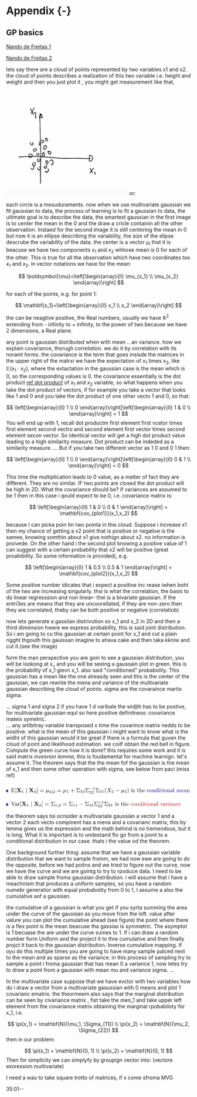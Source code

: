 # Appendix {-}

## GP basics 
[Nando de Freitas 1](https://www.youtube.com/watch?v=4vGiHC35j9s&t=164s)

[Nando de Freitas 2](https://www.youtube.com/watch?v=MfHKW5z-OOA)


lets say there are a cloud of points represented by two variables x1 and x2. the cloud of points describes a realization of this two variable i.e. height and weight and then you just plot it , you might get measurement like that,

![gp cloud of points](appendix_images/gp_base_1.jpg)
or: 




each circle is a mesuduraments. now when we use multivariate gaussian we fit gaussian to data, the process of learning is to fit a gaussian to data, the ultimate goal is to describe the data, the smartest gaussian in the first image is to center the mean in the 0 and the draw a cricle containin all the other observation. Instaed for the second image it is still centering the mean in 0 but now it is an ellipse describing the variability, the size of the elipse descrube the variability of the data.
the center is a vector $\mu_{i}$ that it is beacuse we have two components $x_1$ and $x_2$ whhose mean is 0 for each of the other. This is true for all the observation which have two coordinates too $x_1$ and $x_2$. in vector notations we have for the mean:

$$
\boldsymbol{\mu}=\left[\begin{array}{ll}
\mu_{x_1} \\
\mu_{x_2}
\end{array}\right]
$$

for each of the points, e.g. for point 1:

$$
\mathbf{x_1}=\left[\begin{array}{ll}
x_1 \\
x_2
\end{array}\right]
$$

the can be neagtive positive, the Real numbers, usually we have $\mathbb{R}^{2}$ extending from - infinity to + infinity, to the power of two because we have 2 dimensions, a Real plane.

any point is gaussian distributed when with mean .. an variance. 
how we explain covariance, thorugh _correlation._
we do it by correlation with its noraml forms. the covariance is the term that goes insisde the matrices in the upper right of the matrxi we have the expectation of $x_1$ times $x_2$, like $\mathbb{E}(x_1 \cdot x_2)$, where the extactation in the gaussian case is the mean which is 0, so the corresponding values is 0.
the covariance essentially is the dot product  [ref dot product](https://mathinsight.org/dot_product_matrix_notation) of $x_1$ and $x_2$ variable, so what happens when you take the dot product of vectors, 
if for example you take a vector that looks like 1 and 0 and you take the dot product of one other vecto 1 and 0, so that:

$$
\left[\begin{array}{ll}
1 \\
0
\end{array}\right]\left[\begin{array}{ll}
1 & 0 \\
\end{array}\right] = 1
$$
You will end up with 1, recall dot productm first element first vcetor times first element second vectro and second element first vector times second element secon vector. So identical vector will get a high dot product value leading to a high similarity measure. Dot product can be indeded as a similarity measure.
... But if you take two different vector as 1 0 and 0 1 then:

$$
\left[\begin{array}{ll}
1 \\
0
\end{array}\right]\left[\begin{array}{ll}
0 & 1 \\
\end{array}\right] = 0
$$

This time the multiplication leads to 0 value, as a matter of fact they are different. They are no similar.
IF two points are closed the dot product will be high in 2D. What the covariance should be? if variances are assumed to be 1 then in this case i qould expect to be 0, i.e. covariance matrix is:



$$
\left[\begin{array}{ll}
1 & 0 \\
0 & 1
\end{array}\right] = \mathbf{cov_{plot1}}(x_1,x_2)
$$


because I can picka  poin tin two pointa in this cloud. Suppose i increase x1 then my chance of getting a x2 point that is positive or negative is the samee, knowing somthin about x1 give nothign about x2. no information is proivede. On the other hand i the second plot knowing a positive value of 1 can suggest with a certain probability that x2 will be positive (great proabibility. So some information is provided), e.g.

$$
\left[\begin{array}{ll}
1   & 0.5 \\
0.5 & 1
\end{array}\right] = \mathbf{cov_{plot2}}(x_1,x_2)
$$

Some positive number idicates that i expect a positive inc rease iwhen boht of the two are increasing singularly. thsi is what the correlation, the basis to do linear regresssion and non linear- thei is a bivariate gaussian. If the entri3es are  means that they are uncoorellated, if they are non-zero then they are correlated, theby can be both positive or negative (correlatiob)

now lets generate a gassiian distrivution so x_1 and x_2 in 2D and then a third dimension hwere we express probability, this is said joint distribution. So i am going to cu this gaussian at certain point for x_1 and cut a plain rigght thgouth this gauissan imagine to ahava cake and then taka kkniw and cut it.(see the image)


form the man perspective you are goin to see a gaussian distribution, you will be lookong at x_ and you will be seeing a gaussain plot in green. this is the probability of x_1 gievn x_1. also said "conditioned" probabolity. This gaussian has a mean like the one alreasdy seen and this is the center of the gaussian, we can rewrite the mena and variance of the multivariate gaussian describing the cloud of points. sigma are the covaraince martix sigma. 

...
sigma 1 and signa 2 if you have 1 d varibale the widjth has to be postive, for mulitvariate gaussian equl so here positive definitness: covariance mateix symetric.  
...
any artibitray variable transposed x time the covarince matrix nedds to be positive. 
 what is the mean of this gaussian i might want to know what is the widht of this gaussian would it be great if there is a formula that guven the cloud of point and likelihood estimation. we coilf obtain the red bell in figure. 
Compute the green curve how it is done? this requires some work and it is said matrix *invesrion lemma*, this is foudamental for machine learnign. let's assume it. The theorem says that the the mean fof the gaussian is the mean of x_1 and then some other operation with sigma, see below from paci (miss ref)

![inverse lemma, Paci source](appendix_images/inverse_lemma.jpg)
the theorem says toi ocnsider a multivariate gaussian a vector 1 and a vector 2 each vecto compinent has a mena and a covarianc matrix, this by lemma gives us the expression and the math behind is no tremendous, but it is long. What it is important is to undestand fto go from a joont to a conditional distribution in our case. thats i the value od the theorem. 

One background further thing: assume that we have a gaussian variable distribution that we want to sample fromm,  we had now ewe are going to do the opposite, before we had poitns and we tried to figure out the curve, now we have the curve and we are gointg to try to rpoduce data. I need to be able to draw sample froma gaussian distribution. i will assume that i have a meachnism that produces a uniform samples, so you have a random numebr generatior with equal probabolity from 0 to 1, I assume a also the cumulative aof a gaussian.

the cumulative of a gaussian is what you get if you syrta summing the area under the curve of the gaussian as you move from the left. value after valure you can plot the cumulative ahead (see figure) the point where there is a flex point is the mean beacuse tha gassias is symmetric. The asymptot is 1 becuase the are under the curve sumes to 1. 
If i can draw a random number form Uniform and the project it to thre cumulative and then finally projct it back to the gaussian distribution. Inverse cumulative mapping. If oyu do this multiple times you are going to have many sample palced next to the mean and as sparse as the variance. in this process of sampling try to sample a point i froma gaussian that has mean 0 a variance 1, now letes try to draw a point from a gaussian with mean mu and variance sigma. ...

In the multivariate case suppose that we have  evctor with two variables how do i draw a vector from a multivariate gasussian with 0 means and plot 1 covarianc ematrix. the theormeem also says that the marginal distribution can be seen by civariance matrix , fist take the men_1 and take upper left element from the covariance matrix obtaining the marginal rpobabiloty for x_1, i.e.

$$
\pi(x_1) = \mathbf{N}(\mu_1, \Sigma_{11}) \\
\pi(x_2) = \mathbf{N}(\mu_2, \Sigma_{22}) 
$$
then in our problem:

$$
\pi(x_1) = \mathbf{N}(0, 1) \\
\pi(x_2) = \mathbf{N}(0, 1) 
$$
Then for simplicity we can simplyfy by groupign vector into:
(vectore exoression multivariate)

I need a wau to take square trotto of matrices, if x come sfroma  MVG 

35:01--
